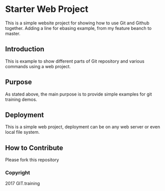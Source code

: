 # Starter Web Project

This is a simple website project for showing how to use Git and Github together. Adding a line for ebasing example, from my feature beanch to master.

## Introduction

This is example to show different parts of Git repository and various commands using a web project.

## Purpose

As stated above, the main purpose is to provide simple examples for git training  demos.

## Deployment

This is a simple web project, deployment can be on any web server or even local file system.

## How to Contribute
Please fork this repository
### Copyright
2017 GIT.training